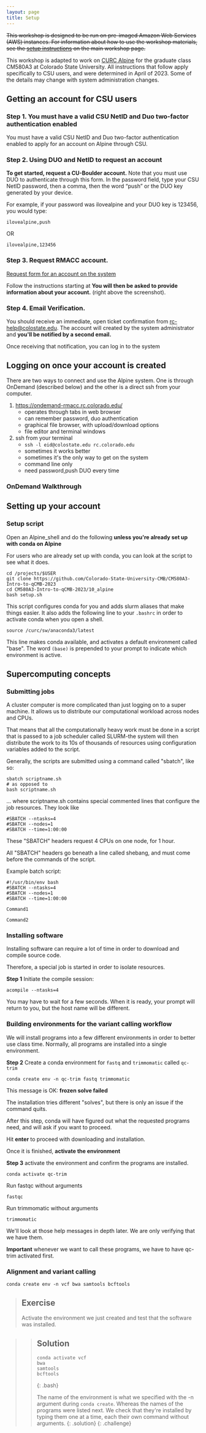 ```yaml
---
layout: page
title: Setup
---
```


~~This workshop is designed to be run on pre-imaged Amazon Web Services 
(AWS) instances. For information about how to
use the workshop materials, see the 
[setup instructions](http://www.datacarpentry.org/genomics-workshop/setup.html) on the main workshop page.~~

This workshop is adapted to work on [CURC Alpine](https://curc.readthedocs.io/en/latest/clusters/alpine/index.html) for the graduate class CM580A3 at Colorado State University. All instructions that follow apply specifically to CSU users, and were determined in April of 2023. Some of the details may change with system administration changes.

## Getting an account for CSU users


### Step 1. You must have a valid CSU NetID and Duo two-factor authentication enabled

You must have a valid CSU NetID and Duo two-factor authentication enabled to apply for an account on Alpine through CSU.

### Step 2. Using DUO and NetID to request an account

**To get started, request a CU-Boulder account.** Note that you must use DUO to authenticate through this form. In the password field, type your CSU NetID password, then a comma, then the word “push” or the DUO key generated by your device.

For example, if your password was ilovealpine and your DUO key is 123456, you would type:

`ilovealpine,push`

OR

`ilovealpine,123456`

### Step 3. Request RMACC account.

[Request form for an account on the system](https://it.colostate.edu/research-computing-and-cyberinfrastructure/compute/get-started-with-alpine/)

Follow the instructions starting at **You will then be asked to provide information about your account.** (right above the screenshot).

### Step 4. Email Verification.

You should receive an immediate, open ticket confirmation from rc-help@colostate.edu.  The account will created by the system administrator and **you'll be notified by a second email.**

Once receiving that notification, you can log in to the system

## Logging on once your account is created

There are two ways to connect and use the Alpine system. One is through OnDemand (described below) and the other is a direct ssh from your computer.

 1. https://ondemand-rmacc.rc.colorado.edu/
    - operates through tabs in web browser
    - can remember password, duo authentication 
    - graphical file browser, with upload/download options
    - file editor and terminal windows
 2. ssh from your terminal
    - `ssh -l eid@colostate.edu rc.colorado.edu`
    - sometimes it works better
    - sometimes it's the only way to get on the system
    - command line only
    - need password,push DUO every time


### OnDemand Walkthrough

## Setting up your account 

### Setup script 

Open an Alpine_shell and do the following 
**unless you're already set up with conda
 on Alpine**

For users who are already set up with 
conda, you can look at the script to see
 what it does. 

```
cd /projects/$USER
git clone https://github.com/Colorado-State-University-CMB/CM580A3-Intro-to-qCMB-2023 
cd CM580A3-Intro-to-qCMB-2023/10_alpine
bash setup.sh
```

This script configures conda for you and
 adds slurm aliases that make things 
easier. It also adds the following line 
to your `.bashrc` in order to activate conda 
when you open a shell. 

`source /curc/sw/anaconda3/latest`

This line makes conda available, and 
activates a default environment called "base". 
The word `(base)` is prepended to your prompt
to indicate which environment is active. 

## Supercomputing concepts 

### Submitting jobs

A cluster computer is more complicated than just logging on to a super machine. 
It allows us to distribute our computational workload across nodes and CPUs. 

That means that all the computationally heavy work must be done in a script that is passed to a job scheduler called SLURM-the system will then distribute the work to its 10s of thousands of resources using configuration variables added to the script. 

Generally, the scripts are submitted using a command called "sbatch", like so:

```
sbatch scriptname.sh
# as opposed to 
bash scriptname.sh
```

... where scriptname.sh contains
 special commented lines that configure 
the job resources. 
They look like

```
#SBATCH --ntasks=4
#SBATCH --nodes=1
#SBATCH --time=1:00:00
```
These "SBATCH" headers request
 4 CPUs on one node, for 1 hour.

All "SBATCH" headers go beneath a line
 called shebang, and must come before 
the commands of the script. 

Example batch script:

```
#!/usr/bin/env bash
#SBATCH --ntasks=4
#SBATCH --nodes=1
#SBATCH --time=1:00:00

Command1

Command2
```

### Installing software

Installing software can 
require a lot of time in order
to download and compile source code.

Therefore, a special job is started in
order to isolate resources.

**Step 1** Initiate the compile session:

```
acompile --ntasks=4
```

You may have to wait for a few seconds.
 When it is ready, your prompt will
 return to you, but the host name will
be different.

### Building environments for the variant calling workflow

We will install programs into a few 
different environments in order to
better use class time. Normally, all programs
are installed into a single environment.

**Step 2** Create a conda environment 
for `fastq` and `trimmomatic` called `qc-trim` 

```
conda create env -n qc-trim fastq trimmomatic
```

This message is OK: **frozen solve failed**

The installation tries different "solves",
 but there is only an issue if the command quits.

After this step, conda will have figured
out what the requested programs need, and
will ask if you want to proceed.

Hit **enter** to proceed with downloading
 and installation.

Once it is finished, **activate the environment**

**Step 3** activate the environment and confirm
 the programs are installed. 

```
conda activate qc-trim
```

Run fastqc without arguments
```
fastqc
```
Run trimmomatic without arguments
```
trimmomatic
```

We'll look at those help messages in depth
later. We are only verifying that we have
them.

**Important** whenever we want to call these 
programs, we have to have qc-trim activated first. 

### Alignment and variant calling

```
conda create env -n vcf bwa samtools bcftools
```

> ## Exercise 
> 
> Activate the environment we just created 
and test that the software was installed.

> 
>> ## Solution
>> 
>> ~~~
>> conda activate vcf
>> bwa
>> samtools 
>> bcftools
>> ~~~
>> {: .bash}
>> 
>> The name of the environment is what 
>> we specified with the -n argument 
>> during `conda create`. Whereas the names 
>> of the programs were listed next. 
>> We check that they're installed by typing them
>> one at a time, each their own command without arguments. 
> {: .solution}
{: .challenge}
